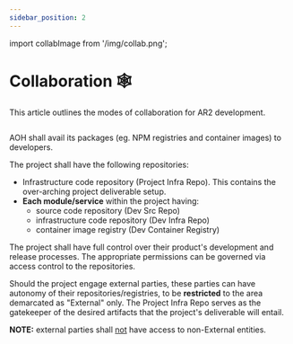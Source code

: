 ```yaml
---
sidebar_position: 2
---
```

import collabImage from '/img/collab.png';

# Collaboration 🕸️

This article outlines the modes of collaboration for AR2 development.

<div class="centerize"> 
    <Image img={collabImage} width="75%"/>
</div>

AOH shall avail its packages (eg. NPM registries and container images) to developers.

The project shall have the following repositories:
- Infrastructure code repository (Project Infra Repo). This contains the over-arching project deliverable setup.
- **Each module/service** within the project having:
  - source code repository (Dev Src Repo)
  - infrastructure code repository (Dev Infra Repo)
  - container image registry (Dev Container Registry)

The project shall have full control over their product's development and release processes.
The appropriate permissions can be governed via access control to the repositories.

Should the project engage external parties, these parties can have autonomy of their repositories/registries, to be **restricted** to the area demarcated as "External" only. The Project Infra Repo serves as the gatekeeper of the desired artifacts that the project's deliverable will entail.

**NOTE:** external parties shall <u>not</u> have access to non-External entities.
